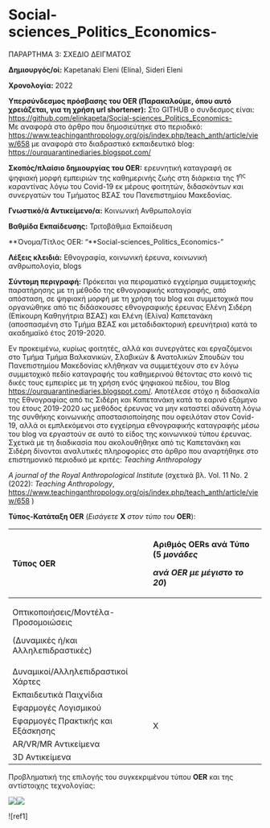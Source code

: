 # Social-sciences_Politics_Economics-
ΠΑΡΑΡΤΗΜΑ 3: ΣΧΕΔΙΟ ΔΕΙΓΜΑΤΟΣ

**Δημιουργός/οί:** Kapetanaki Eleni (Elina), Sideri Eleni

**Χρονολογία:** 2022

**Υπερσύνδεσμος πρόσβασης του OER (Παρακαλούμε, όπου αυτό χρειάζεται, για τη χρήση url shortener):**
Στο GITHUB ο συνδεσμος είναι: https://github.com/elinkapeta/Social-sciences_Politics_Economics-  
Με αναφορά στο άρθρο που δημοσιεύτηκε στο περιοδικό: 
<https://www.teachinganthropology.org/ojs/index.php/teach_anth/article/view/658> με αναφορά στο διαδραστικό εκπαιδευτικό blog: <https://ourquarantinediaries.blogspot.com/> 

**Σκοπός/πλαίσιο δημιουργίας του OER:** ερευνητική καταγραφή σε ψηφιακή μορφή εμπειριών της καθημερινής ζωής στη διάρκεια της 1<sup>ης</sup> καραντίνας λόγω του Covid-19 εκ μέρους φοιτητών, διδασκόντων και συνεργατών του Τμήματος ΒΣΑΣ του Πανεπιστημίου Μακεδονίας. 

**Γνωστικό/ά Αντικείμενο/α:** Κοινωνική Ανθρωπολογία 

**Βαθμίδα Εκπαίδευσης:** Τριτοβάθμια Εκπαίδευση 

**Όνομα/Τίτλος OER: “**Social-sciences_Politics_Economics-” 

**Λέξεις κλειδιά:** Εθνογραφία, κοινωνική έρευνα, κοινωνική ανθρωπολογία, blogs

**Σύντομη περιγραφή:** Πρόκειται για πειραματικό εγχείρημα συμμετοχικής παρατήρησης με τη μέθοδο της εθνογραφικής καταγραφής, από απόσταση, σε ψηφιακή μορφή με τη χρήση του blog και συμμετοχικά που οργανώθηκε από τις διδάσκουσες εθνογραφικής έρευνας Ελένη Σιδέρη (Επίκουρη Καθηγήτρια ΒΣΑΣ) και Ελένη (Ελίνα) Καπετανάκη (αποσπασμένη στο Τμήμα ΒΣΑΣ και μεταδιδακτορική ερευνήτρια) κατά το ακαδημαϊκό έτος 2019-2020.

Εν προκειμένω, κυρίως φοιτητές, αλλά και συνεργάτες και εργαζόμενοι στο Τμήμα Τμήμα Βαλκανικών, Σλαβικών & Ανατολικών Σπουδών του Πανεπιστημίου Μακεδονίας κλήθηκαν να συμμετέχουν στο εν λόγω συμμετοχικό πεδίο καταγραφής του καθημερινού θέτοντας στο κοινό τις δικές τους εμπειρίες με τη χρήση ενός ψηφιακού πεδίου, του Blog <https://ourquarantinediaries.blogspot.com/>. Αποτέλεσε στόχο η διδασκαλία της Εθνογραφίας από τις Σιδέρη και Καπετανάκη κατά το εαρινό εξάμηνο του έτους 2019-2020 ως μεθόδος έρευνας να μην καταστεί αδύνατη λόγω της συνθήκης κοινωνικής αποστασιοποίησης που οφειλόταν στον Covid-19, αλλά οι εμπλεκόμενοι στο εγχείρημα εθνογραφικής καταγραφής μέσω του blog να εργαστούν σε αυτό το είδος της κοινωνικού τύπου έρευνας. Σχετικά με τη διαδικασία που ακολουθήθηκε από τις Καπετανάκη και Σιδέρη δίνονται αναλυτικές πληροφορίες στο άρθρο που αναρτήθηκε στο επιστημονικό περιοδικό με κριτές: *Teaching Anthropology*

*A journal of the Royal Anthropological Institute* (σχετικά βλ. Vol. 11 No. 2 (2022): *Teaching Anthropology*, <https://www.teachinganthropology.org/ojs/index.php/teach_anth/article/view/658> )






**Τύπος-Κατάταξη OER** (*Εισάγετε* **Χ** *στον τύπο του* **OER**):

|**Τύπος OER**|<p>**Αριθμός OERs ανά Τύπο (5 *μονάδες***</p><p>***ανά OER με μέγιστο το 20*)**</p>|
| :- | :- |
|<p>Οπτικοποιήσεις/Μοντέλα-Προσομοιώσεις</p><p>(Δυναμικές ή/και Αλληλεπιδραστικές)</p>||
|Δυναμικοί/Αλληλεπιδραστικοί Χάρτες||
|Εκπαιδευτικά Παιχνίδια||
|Εφαρμογές Λογισμικού||
|Εφαρμογές Πρακτικής και Εξάσκησης|X|
|AR/VR/MR Αντικείμενα||
|3D Αντικείμενα||



Προβληματική της επιλογής του συγκεκριμένου τύπου **OER** και της αντίστοιχης τεχνολογίας:


![](Aspose.Words.0d52e697-8b20-40af-8058-82ac35ab93a5.004.png)![](Aspose.Words.0d52e697-8b20-40af-8058-82ac35ab93a5.005.png)



![ref1]
